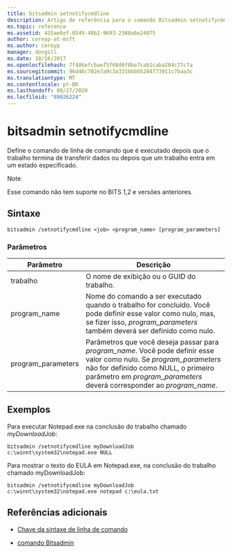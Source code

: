 ```yaml
---
title: bitsadmin setnotifycmdline
description: Artigo de referência para o comando Bitsadmin setnotifycmdline, que define o comando de linha de comando que será executado quando o trabalho terminar de transferir dados ou quando um trabalho entrar em um estado.
ms.topic: reference
ms.assetid: 415ae6ef-8549-48b2-9693-2368a6e24075
author: coreyp-at-msft
ms.author: coreyp
manager: dongill
ms.date: 10/16/2017
ms.openlocfilehash: 7f486efcbaef5f68d6f8be7cab1caba204c77c7a
ms.sourcegitcommit: 96d46c702e7a9c3a321bbbb5284f73911c7baa3c
ms.translationtype: MT
ms.contentlocale: pt-BR
ms.lasthandoff: 08/27/2020
ms.locfileid: "89026224"
---
```

# <a name="bitsadmin-setnotifycmdline"></a>bitsadmin setnotifycmdline

Define o comando de linha de comando que é executado depois que o trabalho termina de transferir dados ou depois que um trabalho entra em um estado especificado.

> [!NOTE]
> Esse comando não tem suporte no BITS 1,2 e versões anteriores.

## <a name="syntax"></a>Sintaxe

```
bitsadmin /setnotifycmdline <job> <program_name> [program_parameters]
```

### <a name="parameters"></a>Parâmetros

| Parâmetro | Descrição |
| --------- | ----------- |
| trabalho | O nome de exibição ou o GUID do trabalho. |
| program_name | Nome do comando a ser executado quando o trabalho for concluído. Você pode definir esse valor como nulo, mas, se fizer isso, *program_parameters* também deverá ser definido como nulo. |
| program_parameters | Parâmetros que você deseja passar para *program_name*. Você pode definir esse valor como nulo. Se *program_parameters* não for definido como NULL, o primeiro parâmetro em *program_parameters* deverá corresponder ao *program_name*. |

## <a name="examples"></a>Exemplos

Para executar Notepad.exe na conclusão do trabalho chamado *myDownloadJob*:

```
bitsadmin /setnotifycmdline myDownloadJob c:\winnt\system32\notepad.exe NULL
```

Para mostrar o texto do EULA em Notepad.exe, na conclusão do trabalho chamado myDownloadJob:

```
bitsadmin /setnotifycmdline myDownloadJob c:\winnt\system32\notepad.exe notepad c:\eula.txt
```

## <a name="additional-references"></a>Referências adicionais

- [Chave da sintaxe de linha de comando](command-line-syntax-key.md)

- [comando Bitsadmin](bitsadmin.md)
